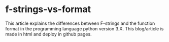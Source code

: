 # f-strings-vs-format
This article explains the differences between  F-strings and the function format in the programming language python version 3.X.
This blog/article is made in html and deploy in github pages.
